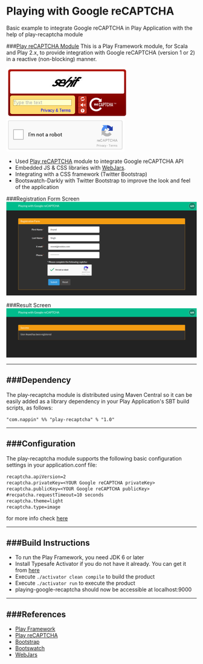 # Playing with Google reCAPTCHA
Basic example to integrate Google reCAPTCHA in Play Application with the help of play-recaptcha module

###[Play reCAPTCHA Module](http://chrisnappin.github.io/play-recaptcha/)
This is a Play Framework module, for Scala and Play 2.x, to provide integration with Google reCAPTCHA (version 1 or 2) in a reactive (non-blocking) manner.

![alt tag](/public/images/google-recaptcha-example-v1.png) ![alt tag](/public/images/google-recaptcha-example-v2.png)

- Used [Play reCAPTCHA](http://chrisnappin.github.io/play-recaptcha/) module to integrate Google reCAPTCHA API
- Embedded JS & CSS libraries with [WebJars](http://www.webjars.org/).
- Integrating with a CSS framework (Twitter Bootstrap)
- Bootswatch-Darkly with Twitter Bootstrap to improve the look and feel of the application

###Registration Form Screen
![alt tag](/public/images/google_recaptcha_form.png)

###Result Screen
![alt tag](/public/images/google_rechptcha_result.png)

-----------------------------------------------------------------------
###Dependency
-----------------------------------------------------------------------
The play-recaptcha module is distributed using Maven Central so it can be easily added as a library dependency in your Play Application's SBT build scripts, as follows:

```
"com.nappin" %% "play-recaptcha" % "1.0"
```

-----------------------------------------------------------------------
###Configuration
-----------------------------------------------------------------------
The play-recaptcha module supports the following basic configuration settings in your application.conf file:
```
recaptcha.apiVersion=2
recaptcha.privateKey=<YOUR Google reCAPTCHA privateKey>
recaptcha.publicKey=<YOUR Google reCAPTCHA publicKey>
#recpatcha.requestTimeout=10 seconds
recaptcha.theme=light
recaptcha.type=image
```
for more info check [here](https://github.com/chrisnappin/play-recaptcha/wiki/high-level-api#configuration)

-----------------------------------------------------------------------
###Build Instructions
-----------------------------------------------------------------------
* To run the Play Framework, you need JDK 6 or later
* Install Typesafe Activator if you do not have it already. You can get it from [here](http://www.playframework.com/download) 
* Execute `./activator clean compile` to build the product
* Execute `./activator run` to execute the product
* playing-google-recaptcha should now be accessible at localhost:9000

-----------------------------------------------------------------------
###References
-----------------------------------------------------------------------
* [Play Framework](http://www.playframework.com/)
* [Play reCAPTCHA](http://chrisnappin.github.io/play-recaptcha/)
* [Bootstrap](http://getbootstrap.com/css/)
* [Bootswatch](http://bootswatch.com/darkly/)
* [WebJars](http://www.webjars.org/)
